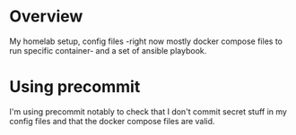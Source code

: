 # Overview

My homelab setup, config files -right now mostly docker compose files to run specific container- and a set of ansible playbook.

# Using precommit
I'm using precommit notably to check that I don't commit secret stuff in my config files and that the docker compose files are valid.
